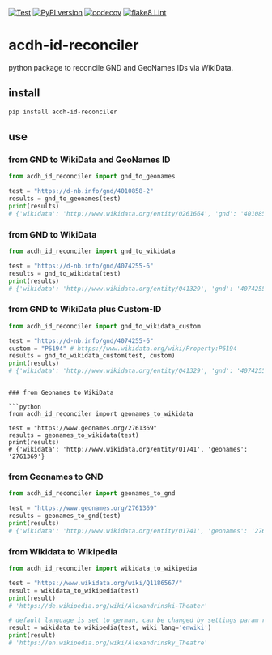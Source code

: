 [![Test](https://github.com/acdh-oeaw/acdh-id-reconciler/actions/workflows/test.yml/badge.svg)](https://github.com/acdh-oeaw/acdh-id-reconciler/actions/workflows/test.yml)
[![PyPI version](https://badge.fury.io/py/acdh-id-reconciler.svg)](https://badge.fury.io/py/acdh-id-reconciler)
[![codecov](https://codecov.io/gh/acdh-oeaw/acdh-id-reconciler/branch/main/graph/badge.svg?token=WY0Q1GRIG1)](https://codecov.io/gh/acdh-oeaw/acdh-id-reconciler)
[![flake8 Lint](https://github.com/acdh-oeaw/acdh-id-reconciler/actions/workflows/lint.yml/badge.svg)](https://github.com/acdh-oeaw/acdh-id-reconciler/actions/workflows/lint.yml)

# acdh-id-reconciler
python package to reconcile GND and GeoNames IDs via WikiData.


## install

`pip install acdh-id-reconciler`

## use

### from GND to WikiData and GeoNames ID

```python
from acdh_id_reconciler import gnd_to_geonames

test = "https://d-nb.info/gnd/4010858-2"
results = gnd_to_geonames(test)
print(results)
# {'wikidata': 'http://www.wikidata.org/entity/Q261664', 'gnd': '4010858-2', 'geonames': '2781124'}
```

### from GND to WikiData

```python
from acdh_id_reconciler import gnd_to_wikidata

test = "https://d-nb.info/gnd/4074255-6"
results = gnd_to_wikidata(test)
print(results)
# {'wikidata': 'http://www.wikidata.org/entity/Q41329', 'gnd': '4074255-6'}
```

### from GND to WikiData plus Custom-ID

```python
from acdh_id_reconciler import gnd_to_wikidata_custom

test = "https://d-nb.info/gnd/4074255-6"
custom = "P6194" # https://www.wikidata.org/wiki/Property:P6194
results = gnd_to_wikidata_custom(test, custom)
print(results)
# {'wikidata': 'http://www.wikidata.org/entity/Q41329', 'gnd': '4074255-6', 'custom': 'custom-id'}
```
```

### from Geonames to WikiData

```python
from acdh_id_reconciler import geonames_to_wikidata

test = "https://www.geonames.org/2761369"
results = geonames_to_wikidata(test)
print(results)
# {'wikidata': 'http://www.wikidata.org/entity/Q1741', 'geonames': '2761369'}
```

### from Geonames to GND

```python
from acdh_id_reconciler import geonames_to_gnd

test = "https://www.geonames.org/2761369"
results = geonames_to_gnd(test)
print(results)
# {'wikidata': 'http://www.wikidata.org/entity/Q1741', 'geonames': '2761369', 'gnd': '4066009-6'}
```

### from Wikidata to Wikipedia

```python
from acdh_id_reconciler import wikidata_to_wikipedia

test = "https://www.wikidata.org/wiki/Q1186567/"
result = wikidata_to_wikipedia(test)
print(result)
# 'https://de.wikipedia.org/wiki/Alexandrinski-Theater'

# default language is set to german, can be changed by settings param result e.g. `wiki_lang='enwiki'`
result = wikidata_to_wikipedia(test, wiki_lang='enwiki')
print(result)
# 'https://en.wikipedia.org/wiki/Alexandrinsky_Theatre'
